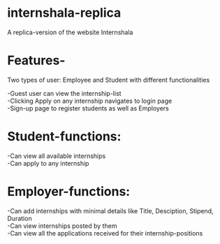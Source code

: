 # internshala-replica
A replica-version of the website Internshala 

# Features-  

Two types of user: Employee and Student with different functionalities  

-Guest user can view the internship-list  
-Clicking Apply on any internship navigates to login page  
-Sign-up page to register students as well as Employers  


# Student-functions:
-Can view all available internships  
-Can apply to any internship  

# Employer-functions:
-Can add internships with minimal details like Title, Desciption, Stipend, Duration  
-Can view internships posted by them  
-Can view all the applications received for their internship-positions  
